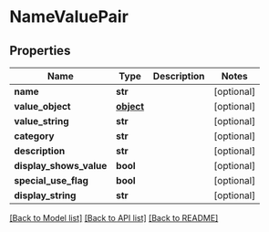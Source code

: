 # NameValuePair

## Properties
Name | Type | Description | Notes
------------ | ------------- | ------------- | -------------
**name** | **str** |  | [optional] 
**value_object** | [**object**](.md) |  | [optional] 
**value_string** | **str** |  | [optional] 
**category** | **str** |  | [optional] 
**description** | **str** |  | [optional] 
**display_shows_value** | **bool** |  | [optional] 
**special_use_flag** | **bool** |  | [optional] 
**display_string** | **str** |  | [optional] 

[[Back to Model list]](../README.md#documentation-for-models) [[Back to API list]](../README.md#documentation-for-api-endpoints) [[Back to README]](../README.md)


